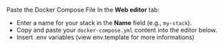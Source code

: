 Paste the Docker Compose File In the **Web editor** tab:
   - Enter a name for your stack in the **Name** field (e.g., `my-stack`).
   - Copy and paste your `docker-compose.yml` content into the editor below.
   - Insert .env variables (view env.template for more informations)
   



